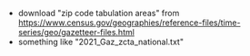 * download "zip code tabulation areas" from https://www.census.gov/geographies/reference-files/time-series/geo/gazetteer-files.html
* something like "2021_Gaz_zcta_national.txt"